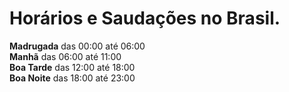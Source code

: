 # Horários e Saudações no Brasil. <br>
<strong>Madrugada</strong> das 00:00 até 06:00<br>
<strong>Manhã</strong> das 06:00 até 11:00<br>
<strong>Boa Tarde</strong> das 12:00 até 18:00<br>
<strong>Boa Noite</strong> das 18:00 até 23:00